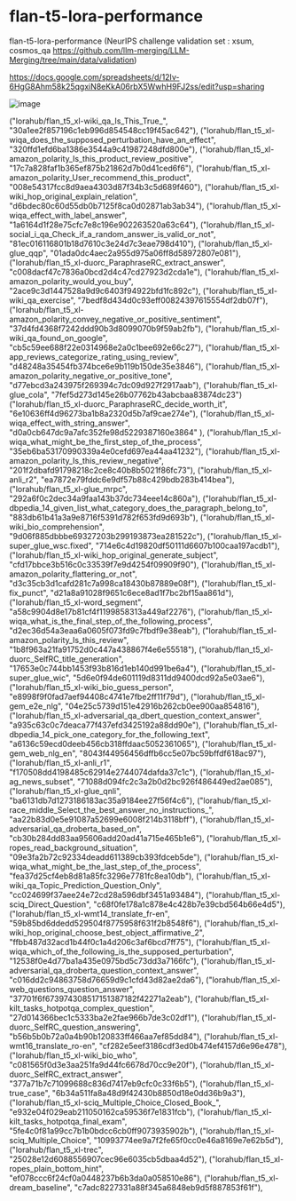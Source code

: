 # flan-t5-lora-performance
flan-t5-lora-performance (NeurIPS challenge validation set : xsum, cosmos_qa https://github.com/llm-merging/LLM-Merging/tree/main/data/validation) 

https://docs.google.com/spreadsheets/d/12Iv-6HgG8Ahm58k25qgxiN8eKkA06rbX5WwhH9FJ2ss/edit?usp=sharing

![image](https://github.com/user-attachments/assets/05cef9ca-b407-44d9-8ed4-6d7de28bd0d8)


("lorahub/flan_t5_xl-wiki_qa_Is_This_True_", "30a1ee2f857196c1eb996d854548cc19f45ac642"),
("lorahub/flan_t5_xl-wiqa_does_the_supposed_perturbation_have_an_effect", "320ffd1efd6ba1386e3544a9c41987248dfd800e"),
("lorahub/flan_t5_xl-amazon_polarity_Is_this_product_review_positive", "17c7a828faf1b365ef875b21862d7b0d41ced6f6"),
("lorahub/flan_t5_xl-amazon_polarity_User_recommend_this_product", "008e54317fcc8d9aea4303d87f34b3c5d689f460"),
("lorahub/flan_t5_xl-wiki_hop_original_explain_relation", "d6bdec80c60d55db0b7125f8ca0d02871ab3ab34"),
("lorahub/flan_t5_xl-wiqa_effect_with_label_answer", "1a6164d1f28e75cfc7e8c196e902263520a63c64"),
("lorahub/flan_t5_xl-social_i_qa_Check_if_a_random_answer_is_valid_or_not", "81ec016116801b18d7610c3e24d7c3eae798d410"),
("lorahub/flan_t5_xl-glue_qqp", "01ada0dc4aec2a955d975a06ff8d58972807e081"),
("lorahub/flan_t5_xl-duorc_ParaphraseRC_extract_answer", "c008dacf47c7836a0bcd2d4c47cd27923d2cda1e"),
("lorahub/flan_t5_xl-amazon_polarity_would_you_buy", "2ace9c3d1447528a9d9c6403f94922bfd1fc892c"),
("lorahub/flan_t5_xl-wiki_qa_exercise", "7bedf8d434d0c93eff00824397615554df2db07f"),
("lorahub/flan_t5_xl-amazon_polarity_convey_negative_or_positive_sentiment", "37d4fd4368f7242ddd90b3d8099070b9f59ab2fb"),
("lorahub/flan_t5_xl-wiki_qa_found_on_google", "cb5c59ee688f22e0314968e2a0c1bee692e66c27"),
("lorahub/flan_t5_xl-app_reviews_categorize_rating_using_review", "d48248a35454fb374bce6e9b119b150de35e3846"),
("lorahub/flan_t5_xl-amazon_polarity_negative_or_positive_tone", "d77ebcd3a243975f269394c7dc09d927f2917aab"),
("lorahub/flan_t5_xl-glue_cola", "7fef5d273d145e26b07762b43abcbaa83874dc23")
("lorahub/flan_t5_xl-duorc_ParaphraseRC_decide_worth_it", "6e10636ff4d96273ba1b8a2320d5b7af9cae274e"),
("lorahub/flan_t5_xl-wiqa_effect_with_string_answer", "d0a0cb647dc9a7afc352fe98d5229387160e3864" ),
("lorahub/flan_t5_xl-wiqa_what_might_be_the_first_step_of_the_process", "35eb6ba53170990339a4e0cefd697ea44aa41232"),
("lorahub/flan_t5_xl-amazon_polarity_Is_this_review_negative", "201f2dbafd91798218c2ce8c40b8b5021f86fc73"),
("lorahub/flan_t5_xl-anli_r2", "ea7872e79fddc6e9df57b88c429bdb283b414bea"),
("lorahub/flan_t5_xl-glue_mrpc", "292a6f0c2dec34a9faa143b37dc734eee14c860a"),
("lorahub/flan_t5_xl-dbpedia_14_given_list_what_category_does_the_paragraph_belong_to", "883db61b41a3a9e8716f5391d782f653fd9d693b"),
("lorahub/flan_t5_xl-wiki_bio_comprehension", "9d06f885dbbbe69327203b299193873ea281522c"),
("lorahub/flan_t5_xl-super_glue_wsc.fixed", "714e6c4d19820df50111d6607b100caa197acdb1"),
("lorahub/flan_t5_xl-wiki_hop_original_generate_subject", "cfd17bbce3b516c0c33539f7e9d4254f09909f90"),
("lorahub/flan_t5_xl-amazon_polarity_flattering_or_not", "d3c35cb3d1cafd281c7a998ca18430b87889e08f"),
("lorahub/flan_t5_xl-fix_punct", "d21a8a91028f9651c6ece8ad1f7bc2bf15aa861d"),
("lorahub/flan_t5_xl-word_segment", "a58c9904d8e17b81cf4f1199858313a449af2276"),
("lorahub/flan_t5_xl-wiqa_what_is_the_final_step_of_the_following_process", "d2ec36d54a3eaa6a0605f073fd9c7fbdf9e38eab"),
("lorahub/flan_t5_xl-amazon_polarity_Is_this_review", "1b8f963a21fa91752d0c447a438867f4e6e55518"),
("lorahub/flan_t5_xl-duorc_SelfRC_title_generation", "17653e0c744bb1453f93b816d1eb140d991be6a4"),
("lorahub/flan_t5_xl-super_glue_wic", "5d6e0f94de601119d8311dd9400dcd92a5e03ae6"),
("lorahub/flan_t5_xl-wiki_bio_guess_person", "e8998f9f0fad7aef94408c4741e7fbe2ff11f79d"),
("lorahub/flan_t5_xl-gem_e2e_nlg", "04e25c5739d151e42916b262cb0ee900aa854816"),
("lorahub/flan_t5_xl-adversarial_qa_dbert_question_context_answer", "a935c63c0c7deaca77f437efd3425192a88dd90e"),
("lorahub/flan_t5_xl-dbpedia_14_pick_one_category_for_the_following_text", "a6136c59ecd0deeb456cb318ffdaac5052361065"),
("lorahub/flan_t5_xl-gem_web_nlg_en", "8043f44956456dffb6cc5e07bc59bffdf618ac97"),
("lorahub/flan_t5_xl-anli_r1", "f170508dd4198485c62914e2744074dafda37c1c"),
("lorahub/flan_t5_xl-ag_news_subset", "71088d094fc2c3a2b0d2bc926f486449ed2ae085"),
("lorahub/flan_t5_xl-glue_qnli", "ba6131db7d1273186183ac35a9184ee27f56f4c6"),
("lorahub/flan_t5_xl-race_middle_Select_the_best_answer_no_instructions_", "aa22b83d0e5e91087a52699e6008f214b3118bff"),
("lorahub/flan_t5_xl-adversarial_qa_droberta_based_on", "cb30b284dd83aa95606add20ad41a715e465b1e6"),
("lorahub/flan_t5_xl-ropes_read_background_situation", "09e3fa2b72c92334deadd611389cb393fdceb5de"),
("lorahub/flan_t5_xl-wiqa_what_might_be_the_last_step_of_the_process", "fea37d25cf4eb8d81a85fc3296e7781fc8ea10db"),
("lorahub/flan_t5_xl-wiki_qa_Topic_Prediction_Question_Only", "cc024699f37aee24e72cd28a596dbf3451a93484"),
("lorahub/flan_t5_xl-sciq_Direct_Question", "c68f0fe178a1c878e4c428b7e39cbd564b66e4d5"),
("lorahub/flan_t5_xl-wmt14_translate_fr-en", "59b85bd6ddedd529504f8775958f631f2b8548f6"),
("lorahub/flan_t5_xl-wiki_hop_original_choose_best_object_affirmative_2", "ffbb487d32acd1b44f0c1a4d206c3af6bcd7ff75"),
("lorahub/flan_t5_xl-wiqa_which_of_the_following_is_the_supposed_perturbation", "12538f0e4d77ba1a435e0975bd5c73dd3a7166fc"),
("lorahub/flan_t5_xl-adversarial_qa_droberta_question_context_answer", "c016dd2c94863758d76659d9c1cfd43d82ae2da6"),
("lorahub/flan_t5_xl-web_questions_question_answer", "37701f6f673974308517151387182f42271a2eab"),
("lorahub/flan_t5_xl-kilt_tasks_hotpotqa_complex_question", "27d014366bec1c5333ba2e2fae966b7de3c02df1"),
("lorahub/flan_t5_xl-duorc_SelfRC_question_answering", "b56b5b0b72a0a4b90b120833ff466aa7ef85dd84"),
("lorahub/flan_t5_xl-wmt16_translate_ro-en", "cf282e5eef3186cdf3ed0b474ef4157d6e96e478"),
("lorahub/flan_t5_xl-wiki_bio_who", "c081565f0d3e3aa251fa9d44fc6678d70cc9e20f"),
("lorahub/flan_t5_xl-duorc_SelfRC_extract_answer", "377a71b7c71099688c836d7417eb9cfc0c33f6b5"),
("lorahub/flan_t5_xl-true_case", "6b34a511fa8a48d9f42430b8850d18e0dd36b9a3"),
("lorahub/flan_t5_xl-sciq_Multiple_Choice_Closed_Book_", "e932e04f029eab211050162ca59536f7e1831fcb"),
("lorahub/flan_t5_xl-kilt_tasks_hotpotqa_final_exam", "5fe4c0f81a99cc7b1b0bdcc6cb0ff9073935902b"),
("lorahub/flan_t5_xl-sciq_Multiple_Choice", "10993774ee9a7f2fe65f0cc0e46a8169e7e62b5d"),
("lorahub/flan_t5_xl-trec", "25028e12d6088556907cec96e6035cb5dbaa4d52"),
("lorahub/flan_t5_xl-ropes_plain_bottom_hint", "ef078ccc6f24cf0a0448237b6b3da0a058510e86"),
("lorahub/flan_t5_xl-dream_baseline", "c7adc8227331a88f345a6848eb9d5f887853f61f"),
